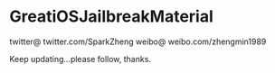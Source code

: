 # GreatiOSJailbreakMaterial

twitter@ twitter.com/SparkZheng
weibo@ weibo.com/zhengmin1989

Keep updating...please follow, thanks.

